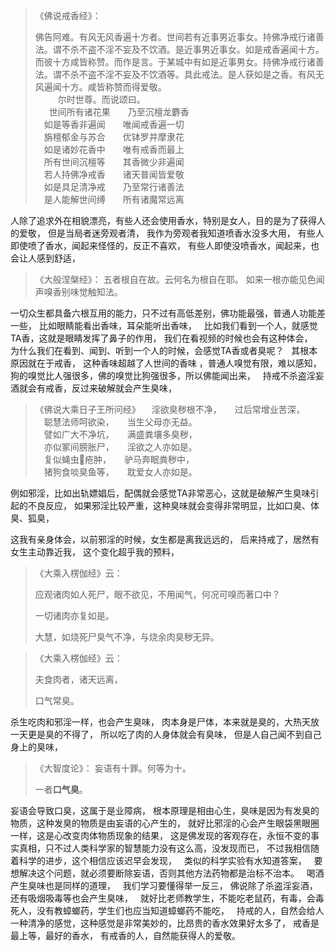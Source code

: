 > 《佛说戒香经》：
> 
> 佛告阿难。有风无风香遍十方者。世间若有近事男近事女。持佛净戒行诸善法。谓不杀不盗不淫不妄及不饮酒。是近事男近事女。如是戒香遍闻十方。而彼十方咸皆称赞。而作是言。于某城中有如是近事男女。持佛净戒行诸善法。谓不杀不盗不淫不妄及不饮酒等。具此戒法。是人获如是之香。有风无风遍闻十方。咸皆称赞而得爱敬。  
>   &nbsp;
> 　　尔时世尊。而说颂曰。  
>   &nbsp;
> 　世间所有诸花果　　乃至沉檀龙麝香  
> 　如是等香非遍闻　　唯闻戒香遍一切  
> 　旃檀郁金与苏合　　优钵罗并摩隶花  
> 　如是诸妙花香中　　唯有戒香而最上  
> 　所有世间沉檀等　　其香微少非遍闻  
> 　若人持佛净戒香　　诸天普闻皆爱敬  
> 　如是具足清净戒　　乃至常行诸善法  
> 　是人能解世间缚　　所有诸魔常远离

人除了追求外在相貌漂亮，有些人还会使用香水，特别是女人，目的是为了获得人的爱敬，
但是当局者迷旁观者清，
我作为旁观者我知道喷香水没多大用，
有些人即使喷了香水，闻起来怪怪的，反正不喜欢，
有些人即使没喷香水，闻起来，也会让人感到舒适，

> 《大般涅槃经》：
> 五者根自在故。云何名为根自在耶。
> 如来一根亦能见色闻声嗅香别味觉触知法。

一切众生都具备六根互用的能力，只不过有高低差别，佛功能最强，普通人功能差一些，
比如眼睛能看出香味，耳朵能听出香味，
&nbsp;
比如我们看到一个人，就感觉TA香，这就是眼睛发挥了鼻子的作用，
我们在看视频的时候也会有这种体会，
&nbsp;
为什么我们在看到、闻到、听到一个人的时候，会感觉TA香或者臭呢？
&nbsp;
其根本原因就在于戒香，
这种香味超越了人世间的香味 ，普通人嗅觉有限，难以感知，
狗的嗅觉比人强很多，佛的嗅觉比狗强很多，所以佛能闻出来，
&nbsp;
持戒不杀盗淫妄酒就会有戒香，反过来破解就会产生臭味，

> 《佛说大乘日子王所问经》
> 　淫欲臭秽根不净，　　过后常增业苦深，  
> 　聪慧法师呵欲染，　　当生父母亦无益。  
> 　譬如广大不净坑，　　满盛粪壤多臭秽，  
> 　亦似冢间膀胀尸，　　淫欲之人亦如是。  
> 　复似蝇虫𠯗疮肿，　　驴马奔眠粪秽中，  
> 　猪狗食啖臭鱼等，　　耽爱女人亦如是。

例如邪淫，比如出轨嫖娼后，配偶就会感觉TA非常恶心，这就是破解产生臭味引起的不良反应，
如果邪淫比较严重，这种臭味就会变得非常明显，比如口臭、体臭、狐臭，

这我有亲身体会，以前邪淫的时候，女生都是离我远远的，
后来持戒了，居然有女生主动靠近我，
这个变化超乎我的预料，

> 《大乘入楞伽经》云：
> 
>  应观诸肉如人死尸，眼不欲见，不用闻气，何况可嗅而著口中？
> 
> 一切诸肉亦复如是。
> 
> 大慧，如烧死尸臭气不净，与烧余肉臭秽无异。

> 《大乘入楞伽经》云： 
> 
> 夫食肉者，诸天远离，
> 
> 口气常臭。

杀生吃肉和邪淫一样，也会产生臭味，
肉本身是尸体，本来就是臭的，大热天放一天更是臭的不得了，
所以吃了肉的人身体就会有臭味，
但是人自己闻不到自己身上的臭味，

> 《大智度论》：
> 妄语有十罪。何等为十。
> 
> 一者**口气臭**。

妄语会导致口臭，这属于是业障病，
根本原理是相由心生，臭味是因为有发臭的物质，这种发臭的物质是由妄语的心产生的，
就好比邪淫的心会产生眼袋黑眼圈一样，这是心改变肉体物质现象的结果，
这是佛发现的客观存在，永恒不变的事实真相，只不过人类科学家的智慧能力没有这么高，没发现而已，
不过我相信随着科学的进步，这个相信应该迟早会发现，
&nbsp;
类似的科学实验有水知道答案，
&nbsp;
要想解决这个问题，就必须要断除妄语，否则其他方法药物都是治标不治本。
&nbsp;
喝酒产生臭味也是同样的道理，
&nbsp;
我们学习要懂得举一反三，
佛说除了杀盗淫妄酒，还有吸烟吸毒等也会产生臭味，
&nbsp;
就好比老师教学生，不能吃老鼠药，有毒，会毒死人，没有教蟑螂药，学生们也应当知道蟑螂药不能吃，
&nbsp;
持戒的人，自然会给人一种清净的感觉，这种感觉是非常美妙的，比昂贵的香水效果好太多了，
戒香是最上等，最好的香水，
有戒香的人，自然能获得人的爱敬。
